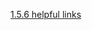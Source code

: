 [1.5.6 helpful links](/appium/01_ruby_appium_native_ios_automation/05_conclusion/06_helpful_links.md)